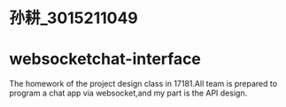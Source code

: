 # 孙耕_3015211049
# websocketchat-interface
 The homework of the project design class in 17181.All team is prepared to program a chat app via websocket,and my part is the API design.
